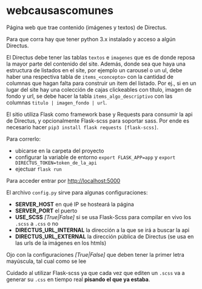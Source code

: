 # webcausascomunes

Página web que trae contenido (imágenes y textos) de Directus.

Para que corra hay que tener python 3.x instalado y acceso a algún Directus.

El Directus debe tener las tablas `textos` e `imagenes` que es de donde reposa la mayor parte del contenido del site. Además, donde sea que haya una estructura de listados en el site, por ejemplo un carousel o un ul, debe haber una respectiva tabla de `items_<concepto>` con la cantidad de columnas que hagan falta para construir un item del listado. Por ej., si en un lugar del site hay una colección de cajas clickeables con título, imagen de fondo y url, se debe hacer la tabla `items_algo_descriptivo` con las columnas `titulo | imagen_fondo | url`.

El sitio utiliza Flask como framework base y Requests para consumir la api de Directus, y opcionalmente Flask-scss para soportar sass. Por ende es necesario hacer `pip3 install flask requests [flask-scss]`.

Para correrlo:
- ubicarse en la carpeta del proyecto
- configurar la variable de entorno `export FLASK_APP=app` y `export DIRECTUS_TOKEN=token_de_la_api`
- ejectuar `flask run`

Para acceder entrar por [http://localhost:5000](http://localhost:5000)

El archivo `config.py` sirve para algunas configuraciones:
- **SERVER_HOST** en qué IP se hosteará la página
- **SERVER_PORT** el puerto
- **USE_SCSS** *\[True|False\]* si se usa Flask-Scss para compilar en vivo los `.scss` a `.css` o no
- **DIRECTUS_URL_INTERNAL** la dirección a la que se irá a buscar la api
- **DIRECTUS_URL_EXTERNAL** la dirección pública de Directus (se usa en las urls de la imágenes en los htmls)

Ojo con la configuraciones *\[True|False\]* que deben tener la primer letra mayúscula, tal cual como se lee

Cuidado al utilizar Flask-scss ya que cada vez que editen un `.scss` va a generar su `.css` en tiempo real **pisando el que ya estaba**.
